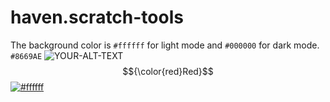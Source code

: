 # haven.scratch-tools
The background color is `#ffffff` for light mode and `#000000` for dark mode.
`#8669AE`
<picture>
 <source media="(prefers-color-scheme: dark)" srcset="YOUR-DARKMODE-IMAGE">
 <source media="(prefers-color-scheme: light)" srcset="YOUR-LIGHTMODE-IMAGE">
 <img alt="YOUR-ALT-TEXT" src="YOUR-DEFAULT-IMAGE">
</picture>
$${\color{red}Red}$$
[![#ffffff](https://img.shields.io/badge/github-blue?style=for-the-badge)](https://github.com/hamzamohdzubair/redant)

